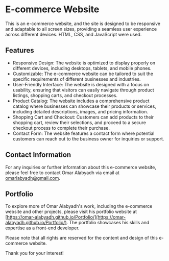 # E-commerce Website

This is an e-commerce website, and the site is designed to be responsive and adaptable to all screen sizes, providing a seamless user experience across different devices.
HTML, CSS, and JavaScript were used.

## Features

- Responsive Design: The website is optimized to display properly on different devices, including desktops, tablets, and mobile phones.
- Customizable: The e-commerce website can be tailored to suit the specific requirements of different businesses and industries.
- User-Friendly Interface: The website is designed with a focus on usability, ensuring that visitors can easily navigate through product listings, shopping carts, and checkout processes.
- Product Catalog: The website includes a comprehensive product catalog where businesses can showcase their products or services, including detailed descriptions, images, and pricing information.
- Shopping Cart and Checkout: Customers can add products to their shopping cart, review their selections, and proceed to a secure checkout process to complete their purchase.
- Contact Form: The website features a contact form where potential customers can reach out to the business owner for inquiries or support.

## Contact Information

For any inquiries or further information about this e-commerce website, please feel free to contact Omar Alabyadh via email at omarlabyadh@gmail.com.

## Portfolio

To explore more of Omar Alabyadh's work, including the e-commerce website and other projects, please visit his portfolio website at [https://omar-alabyadh.github.io/Portfolio/](https://omar-alabyadh.github.io/Portfolio/). The portfolio showcases his skills and expertise as a front-end developer.

Please note that all rights are reserved for the content and design of this e-commerce website.

Thank you for your interest!
